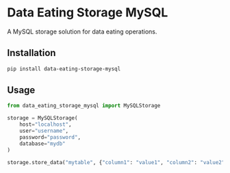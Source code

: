 # Data Eating Storage MySQL

A MySQL storage solution for data eating operations.

## Installation

```bash
pip install data-eating-storage-mysql
```

## Usage

```python
from data_eating_storage_mysql import MySQLStorage

storage = MySQLStorage(
    host="localhost",
    user="username",
    password="password",
    database="mydb"
)

storage.store_data("mytable", {"column1": "value1", "column2": "value2"})
```